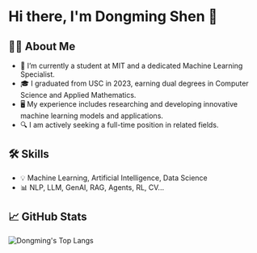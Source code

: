 <!--
**DongmingShenDS/DongmingShenDS** is a ✨ _special_ ✨ repository because its `README.md` (this file) appears on your GitHub profile.

Here are some ideas to get you started:

- 🔭 I’m currently working on ...
- 🌱 I’m currently learning ...
- 👯 I’m looking to collaborate on ...
- 🤔 I’m looking for help with ...
- 💬 Ask me about ...
- 📫 How to reach me: ...
- 😄 Pronouns: ...
- ⚡ Fun fact: ...
-->

# Hi there, I'm Dongming Shen 👋

## 👨‍💻 About Me

- 🔭 I’m currently a student at MIT and a dedicated Machine Learning Specialist.
- 🎓 I graduated from USC in 2023, earning dual degrees in Computer Science and Applied Mathematics.
- 🖥️ My experience includes researching and developing innovative machine learning models and applications.
- 🔍 I am actively seeking a full-time position in related fields.

## 🛠 Skills

- 💡 Machine Learning, Artificial Intelligence, Data Science
- 📊 NLP, LLM, GenAI, RAG, Agents, RL, CV...

## 📈 GitHub Stats

![Dongming's Top Langs](https://github-readme-stats.vercel.app/api/top-langs/?username=DongmingShenDS&size_weight=0.3&count_weight=0.7&langs_count=8&layout=compact&theme=transparent)
